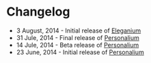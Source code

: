 # Changelog
* 3 August, 2014 - Initial release of [Eleganium](https://github.com/web-xaser/blogspot-templates/tree/master/Eleganium)
* 31 Jule, 2014 - Final release of [Personalium](https://github.com/web-xaser/blogspot-templates/tree/master/Personalium)
* 14 Jule, 2014 - Beta release of [Personalium](https://github.com/web-xaser/blogspot-templates/tree/master/Personalium)
* 23 June, 2014 - Initial release of [Personalium](https://github.com/web-xaser/blogspot-templates/tree/master/Personalium)